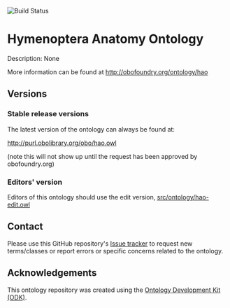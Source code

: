 
![Build Status](https://github.com/teleaslamellatus/hao-odk/workflows/CI/badge.svg)
# Hymenoptera Anatomy Ontology

Description: None

More information can be found at http://obofoundry.org/ontology/hao

## Versions

### Stable release versions

The latest version of the ontology can always be found at:

http://purl.obolibrary.org/obo/hao.owl

(note this will not show up until the request has been approved by obofoundry.org)

### Editors' version

Editors of this ontology should use the edit version, [src/ontology/hao-edit.owl](src/ontology/hao-edit.owl)

## Contact

Please use this GitHub repository's [Issue tracker](https://github.com/teleaslamellatus/hao-odk/issues) to request new terms/classes or report errors or specific concerns related to the ontology.

## Acknowledgements

This ontology repository was created using the [Ontology Development Kit (ODK)](https://github.com/INCATools/ontology-development-kit).